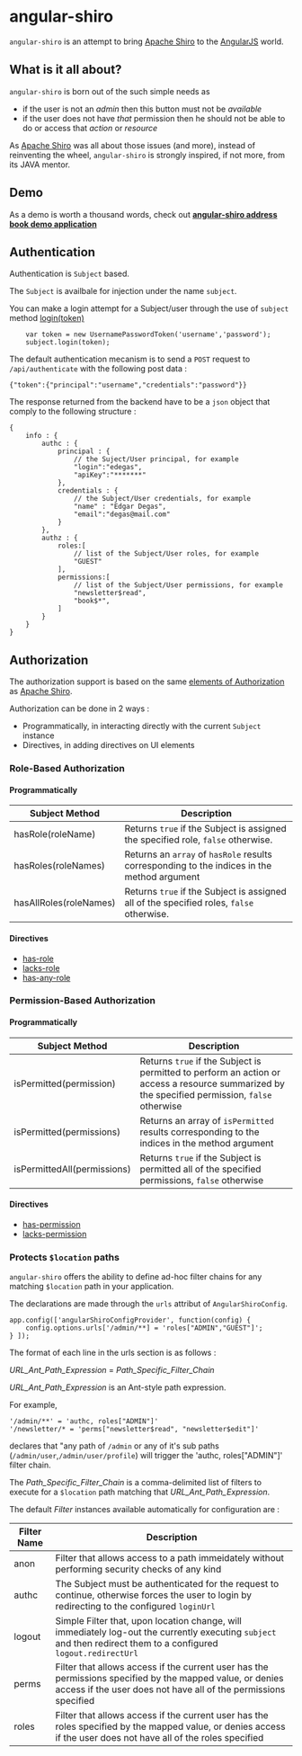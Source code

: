 angular-shiro
=============

`angular-shiro` is an attempt to bring [Apache Shiro](http://shiro.apache.org/) to the [AngularJS](https://angularjs.org/) world.

## What is it all about?

`angular-shiro` is born out of the such simple needs as

* if the user is not an *admin* then this button must not be *available*
* if the user does not have *that* permission then he should not be able to do or access that *action* or *resource*

As [Apache Shiro](http://shiro.apache.org/) was all about those issues (and more), instead of reinventing the wheel, `angular-shiro` is strongly inspired, if not more, from its JAVA mentor.

## Demo

As a demo is worth a thousand words, check out [**angular-shiro address book demo application**](http://gnavarro77.github.io/angular-shiro)

## Authentication

Authentication is `Subject` based.

The `Subject` is availbale for injection under the name `subject`.

You can make a login attempt for a Subject/user through the use of `subject` method [login(token)](http://gnavarro77.github.io/angular-shiro/docs/#/api/angularShiro.services.subject)

        var token = new UsernamePasswordToken('username','password');
        subject.login(token);
        
The default authentication mecanism is to send a `POST` request to `/api/authenticate` with the following post data :

    {"token":{"principal":"username","credentials":"password"}}

The response returned from the backend have to be a `json` object that comply to the following structure :

	{
		info : {
			authc : {
				principal : {
					// the Suject/User principal, for example
					"login":"edegas",
					"apiKey":"*******"
				},
				credentials : {
					// the Subject/User credentials, for example
					"name" : "Edgar Degas",
					"email":"degas@mail.com"
				}
			},
			authz : {
				roles:[ 
					// list of the Subject/User roles, for example
					"GUEST" 
				],
				permissions:[ 
					// list of the Subject/User permissions, for example
					"newsletter$read",
					"book$*",
				]
			}
		}
	}

## Authorization

The authorization support is based on the same [elements of Authorization](http://shiro.apache.org/authorization.html#Authorization-ElementsofAuthorization) as [Apache Shiro](http://shiro.apache.org/).

Authorization can be done in 2 ways :

* Programmatically, in interacting directly with the current `Subject` instance
* Directives, in adding directives on UI elements

### Role-Based Authorization

#### Programmatically

| Subject Method | Description 
| ------------- |-------------
| hasRole(roleName) | Returns `true` if the Subject is assigned the specified role, `false` otherwise.
| hasRoles(roleNames)|  Returns an `array` of `hasRole` results corresponding to the indices in the method argument
|hasAllRoles(roleNames)|Returns `true` if the Subject is assigned all of the specified roles, `false` otherwise. 

#### Directives

* [has-role](http://gnavarro77.github.io/angular-shiro/docs/#/api/angularShiro.directives.hasRole)
* [lacks-role](http://gnavarro77.github.io/angular-shiro/docs/#/api/angularShiro.directives.lacksRole)
* [has-any-role](http://gnavarro77.github.io/angular-shiro/docs/#/api/angularShiro.directives.hasAnyRole)

### Permission-Based Authorization

#### Programmatically

| Subject Method | Description 
| ------------- |-------------
| isPermitted(permission) | Returns `true` if the Subject is permitted to perform an action or access a resource summarized by the specified permission, `false` otherwise
|isPermitted(permissions)| Returns an array of `isPermitted` results corresponding to the indices in the method argument
|isPermittedAll(permissions)|Returns `true` if the Subject is permitted all of the specified permissions, `false` otherwise

#### Directives

* [has-permission](http://gnavarro77.github.io/angular-shiro/docs/#/api/angularShiro.directives.hasPermission)
* [lacks-permission](http://gnavarro77.github.io/angular-shiro/docs/#/api/angularShiro.directives.lacksPermission)


### Protects `$location` paths

`angular-shiro` offers the ability to define ad-hoc filter chains for any matching `$location` path in your application.

The declarations are made through the `urls` attribut of `AngularShiroConfig`.

    app.config(['angularShiroConfigProvider', function(config) {
        config.options.urls['/admin/**] = 'roles["ADMIN","GUEST"]';
    } ]);

The format of each line in the urls section is as follows :

_URL_Ant_Path_Expression_ = _Path_Specific_Filter_Chain_

_URL_Ant_Path_Expression_ is an Ant-style path expression. 

For example, 
	
    '/admin/**' = 'authc, roles["ADMIN"]'
    '/newsletter/* = 'perms["newsletter$read", "newsletter$edit"]'

declares that "any path of `/admin` or any of it's sub paths (`/admin/user`,`/admin/user/profile`) will trigger the 'authc, roles["ADMIN"]' filter chain.

The _Path_Specific_Filter_Chain_ is a comma-delimited list of filters to execute for a `$location` path matching that _URL_Ant_Path_Expression_.

The default _Filter_ instances available automatically for configuration are :

|Filter Name    | Description 
| ------------- |-------------
| anon      | Filter that allows access to a path immeidately without performing security checks of any kind
| authc     | The Subject must be authenticated for the request to continue, otherwise forces the user to login by redirecting to the configured `loginUrl`
| logout    | Simple Filter that, upon location change, will immediately log-out the currently executing `subject` and then redirect them to a configured `logout.redirectUrl`
| perms     | Filter that allows access if the current user has the permissions specified by the mapped value, or denies access if the user does not have all of the permissions specified
| roles     | Filter that allows access if the current user has the roles specified by the mapped value, or denies access if the user does not have all of the roles specified
